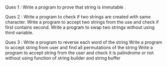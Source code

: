 Ques 1 : Write a program to prove that string is immutable .

Ques 2 : Write a program to check if two strings are created with same character.
         Write a program to accept two strings from the use and check if first contains second.
         Write a program to swap two strings without using third variable.
         
Ques 3 : Write a program to reverse each word of the string
         Write a program to accept string from user and find all permutations of the string
         Write a program to accept string from the user and check it is palindrome or not without using function of string builder and string buffer
